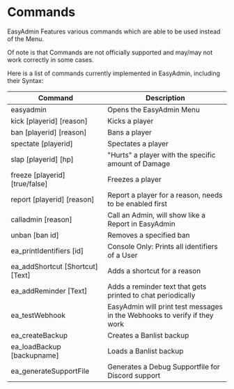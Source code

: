 # Commands

EasyAdmin Features various commands which are able to be used instead of the Menu.


Of note is that Commands are not officially supported and may/may not work correctly in some cases.

Here is a list of commands currently implemented in EasyAdmin, including their Syntax:


|         Command          |                                                  Description                                                   |
|-----------------------------|----------------------------------------------------------------------------------------------------------------|
| easyadmin | Opens the EasyAdmin Menu |
| kick [playerid] [reason]       | Kicks a player |
| ban [playerid] [reason]        | Bans a player |
| spectate [playerid]            | Spectates a player |
| slap [playerid] [hp]           | "Hurts" a player with the specific amount of Damage |
| freeze [playerid] [true/false] | Freezes a player |
| report [playerid] [reason]     | Report a player for a reason, needs to be enabled first |
| calladmin [reason]             | Call an Admin, will show like a Report in EasyAdmin |
| unban [ban id]                 | Removes a specified ban |
| ea_printIdentifiers [id]       | Console Only: Prints all identifiers of a User |
| ea_addShortcut [Shortcut] [Text]| Adds a shortcut for a reason |
| ea_addReminder [Text]          | Adds a reminder text that gets printed to chat periodically |
| ea_testWebhook                 | EasyAdmin will print test messages in the Webhooks to verify if they work |
| ea_createBackup                | Creates a Banlist backup |
| ea_loadBackup [backupname]     | Loads a Banlist backup   |
| ea_generateSupportFile         | Generates a Debug Supportfile for Discord support |
